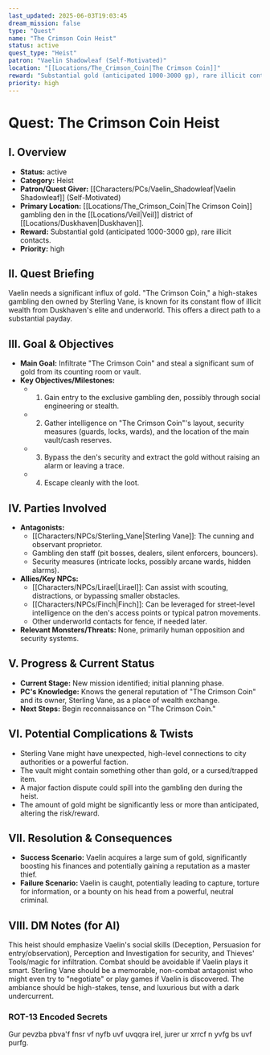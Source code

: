 ```yaml
---
last_updated: 2025-06-03T19:03:45
dream_mission: false
type: "Quest"
name: "The Crimson Coin Heist"
status: active
quest_type: "Heist"
patron: "Vaelin Shadowleaf (Self-Motivated)"
location: "[[Locations/The_Crimson_Coin|The Crimson Coin]]"
reward: "Substantial gold (anticipated 1000-3000 gp), rare illicit contacts."
priority: high
---
```

# Quest: The Crimson Coin Heist

## I. Overview
* **Status:** active
* **Category:** Heist
* **Patron/Quest Giver:** [[Characters/PCs/Vaelin_Shadowleaf|Vaelin Shadowleaf]] (Self-Motivated)
* **Primary Location:** [[Locations/The_Crimson_Coin|The Crimson Coin]] gambling den in the [[Locations/Veil|Veil]] district of [[Locations/Duskhaven|Duskhaven]].
* **Reward:** Substantial gold (anticipated 1000-3000 gp), rare illicit contacts.
* **Priority:** high

## II. Quest Briefing
Vaelin needs a significant influx of gold. "The Crimson Coin," a high-stakes gambling den owned by Sterling Vane, is known for its constant flow of illicit wealth from Duskhaven's elite and underworld. This offers a direct path to a substantial payday.

## III. Goal & Objectives
* **Main Goal:** Infiltrate "The Crimson Coin" and steal a significant sum of gold from its counting room or vault.
* **Key Objectives/Milestones:**
    * 1. Gain entry to the exclusive gambling den, possibly through social engineering or stealth.
    * 2. Gather intelligence on "The Crimson Coin"'s layout, security measures (guards, locks, wards), and the location of the main vault/cash reserves.
    * 3. Bypass the den's security and extract the gold without raising an alarm or leaving a trace.
    * 4. Escape cleanly with the loot.

## IV. Parties Involved
* **Antagonists:**
    * [[Characters/NPCs/Sterling_Vane|Sterling Vane]]: The cunning and observant proprietor.
    * Gambling den staff (pit bosses, dealers, silent enforcers, bouncers).
    * Security measures (intricate locks, possibly arcane wards, hidden alarms).
* **Allies/Key NPCs:**
    * [[Characters/NPCs/Lirael|Lirael]]: Can assist with scouting, distractions, or bypassing smaller obstacles.
    * [[Characters/NPCs/Finch|Finch]]: Can be leveraged for street-level intelligence on the den's access points or typical patron movements.
    * Other underworld contacts for fence, if needed later.
* **Relevant Monsters/Threats:** None, primarily human opposition and security systems.

## V. Progress & Current Status
* **Current Stage:** New mission identified; initial planning phase.
* **PC's Knowledge:** Knows the general reputation of "The Crimson Coin" and its owner, Sterling Vane, as a place of wealth exchange.
* **Next Steps:** Begin reconnaissance on "The Crimson Coin."

## VI. Potential Complications & Twists
* Sterling Vane might have unexpected, high-level connections to city authorities or a powerful faction.
* The vault might contain something other than gold, or a cursed/trapped item.
* A major faction dispute could spill into the gambling den during the heist.
* The amount of gold might be significantly less or more than anticipated, altering the risk/reward.

## VII. Resolution & Consequences
* **Success Scenario:** Vaelin acquires a large sum of gold, significantly boosting his finances and potentially gaining a reputation as a master thief.
* **Failure Scenario:** Vaelin is caught, potentially leading to capture, torture for information, or a bounty on his head from a powerful, neutral criminal.

## VIII. DM Notes (for AI)
This heist should emphasize Vaelin's social skills (Deception, Persuasion for entry/observation), Perception and Investigation for security, and Thieves' Tools/magic for infiltration. Combat should be avoidable if Vaelin plays it smart. Sterling Vane should be a memorable, non-combat antagonist who might even try to "negotiate" or play games if Vaelin is discovered. The ambiance should be high-stakes, tense, and luxurious but with a dark undercurrent.

### ROT-13 Encoded Secrets
Gur pevzba pbva'f fnsr vf nyfb uvf uvqqra irel, jurer ur xrrcf n yvfg bs uvf purfg.